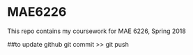 # MAE6226

This repo contains my coursework for MAE 6226, Spring 2018

##to update github
git commit >> git push
